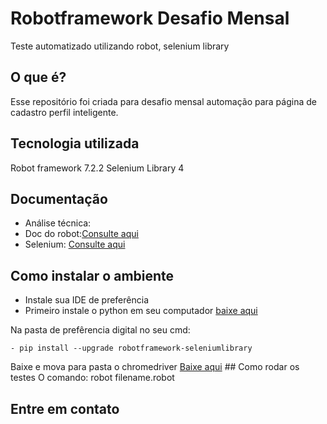 # Robotframework Desafio Mensal

Teste automatizado utilizando robot, selenium library

##  O que é?

Esse repositório foi criada para desafio mensal automação para página de cadastro perfil inteligente.

## Tecnologia utilizada
Robot framework 7.2.2
Selenium Library 4
## Documentação
 - Análise técnica:
 - Doc do robot:[Consulte aqui](https://robotframework.org/)
 - Selenium: [Consulte aqui](https://github.com/robotframework/SeleniumLibrary/)
## Como instalar o ambiente
 - Instale sua IDE de preferência
 - Primeiro instale o python em seu computador [baixe aqui](https://www.python.org/downloads/)
   
  Na pasta de prefêrencia digital no seu cmd:
  ```
 - pip install --upgrade robotframework-seleniumlibrary
  ```
   Baixe e mova para pasta o chromedriver [Baixe aqui](https://developer.chrome.com/docs/chromedriver/downloads?hl=pt-br)
     ## Como rodar os testes
    O comando: robot filename.robot

  ## Entre em contato
   
